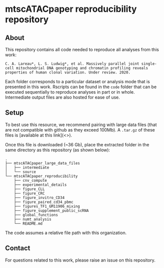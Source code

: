 # mtscATACpaper reproducibility repository

## About

This repository contains all code needed to reproduce all analyses from this work:

```
C. A. Lareau*, L. S. Ludwig*, et al. Massively parallel joint single-cell mitochondrial DNA genotyping and chromatin profiling reveals properties of human clonal variation. Under review. 2020. 
```

Each folder corresponds to a particular dataset or analysis mode that is presented in this work. Rscripts can be found in the `code` folder that can be executed sequentially to reproduce analyses in part or in whole. Intermediate output files are also hosted for ease of use. 


## Setup

To best use this resource, we recommend pairing with large data files (that are not compatible with github as they exceed 100Mb). A `.tar.gz` of these files is [available at this link](<<dropbox link>>).

Once this file is downloaded (~36 Gb), place the extracted folder in the same directory as this repository (as shown below):

```
.
├── mtscATACpaper_large_data_files
│   ├── intermediate
│   └── source
└── mtscATACpaper_reproducibility
    ├── cnv_compute
    ├── experimental_details
    ├── figure_CLL
    ├── figure_CRC
    ├── figure_invitro_CD34
    ├── figure_paired_cd34_pbmc
    ├── figures_TF1_GM11906_mixing
    ├── figure_supplement_public_scRNA
    ├── global_functions
    ├── numt_analysis
    └── README.md

```

The code assumes a relative file path with this organization. 


## Contact

For questions related to this work, please raise an issue on this repository. 

<br><br>
